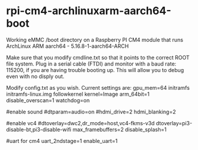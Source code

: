 # rpi-cm4-archlinuxarm-aarch64-boot
Working eMMC /boot directory on a Raspberry PI CM4 module that runs ArchLinux ARM aarch64 - 5.16.8-1-aarch64-ARCH

Make sure that you modify cmdline.txt so that it points to the correct ROOT file system.
Plug in a serial cable (FTDI) and monitor with a baud rate: 115200, if you are having trouble booting up. This will allow you to debug even with no disply out.

Modify config.txt as you wish.
Current settings are:
gpu_mem=64
initramfs initramfs-linux.img followkernel
kernel=Image
arm_64bit=1
disable_overscan=1
watchdog=on

#enable sound
#dtparam=audio=on
#hdmi_drive=2
hdmi_blanking=2

#enable vc4
#dtoverlay=dwc2,dr_mode=host,vc4-fkms-v3d
dtoverlay=pi3-disable-bt,pi3-disable-wifi
max_framebuffers=2
disable_splash=1

#uart for cm4
uart_2ndstage=1
enable_uart=1
